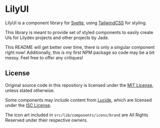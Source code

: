 # LilyUI

LilyUI is a component library for [Svelte](https://svelte.dev), using [TailwindCSS](https://tailwindcss.com/) for styling.

This library is meant to provide set of styled components to easily create UIs for Lilydev projects and other projects by Jade.

This README will get better over time, there is only a singular component right now!
Additionally, this is my first NPM package so code may be a bit messy. Feel free to offer any critiques!

## License

Original source code in this repository is licensed under the [MIT License](/LICENSE), unless stated otherwise.

Some components may include content from [Lucide](https://lucide.dev/), which are licensed under the [ISC License](https://lucide.dev/license).

The icon art included in `src/lib/components/icons/brand` are All Rights Reserved under their respective owners.
